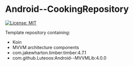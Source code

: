 # Android--CookingRepository
[![License: MIT](https://img.shields.io/badge/License-MIT-yellow.svg)](https://github.com/Luteoos/Android--CookingRepository/blob/master/LICENSE)

Template repository containing:
- Koin
- MVVM architecture components
- com.jakewharton.timber:timber:4.7.1 
- com.github.Luteoos:Android--MVVMLib:4.0.0

